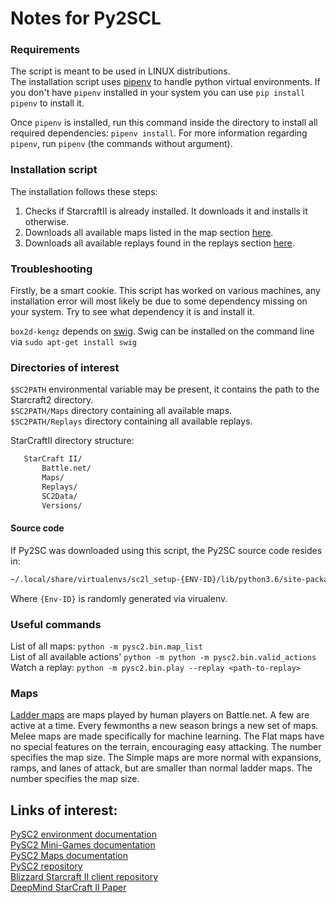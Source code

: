 # Notes for Py2SCL

### Requirements

The script is meant to be used in LINUX distributions.   
The installation script uses [pipenv](https://docs.pipenv.org/ "pipenv tutorial") to handle python virtual environments. If you don't have `pipenv` installed in your system you can use `pip install pipenv` to install it.

Once `pipenv` is installed, run this command inside the directory to install all required dependencies: `pipenv install`. For more information regarding `pipenv`, run `pipenv` (the commands without argument).


### Installation script

The installation follows these steps:  
1. Checks if StarcraftII is already installed. It downloads it and installs it otherwise.   
2. Downloads all available maps listed in the map section [here](https://github.com/Blizzard/s2client-proto "StarcraftII client protocol").      
3. Downloads all available replays found in the replays section [here](https://github.com/Blizzard/s2client-proto "StarcraftII client protocol").   

### Troubleshooting 

Firstly, be a smart cookie. This script has worked on various machines, any installation error will most likely be due to some dependency missing on your system. Try to see what dependency it is and install it.

`box2d-kengz` depends on [swig](www.swig.org). Swig can be installed on the command line via `sudo apt-get install swig`



### Directories of interest
`$SC2PATH` environmental variable may be present, it contains the path to the Starcraft2 directory.  
`$SC2PATH/Maps` directory containing all available maps.  
`$SC2PATH/Replays` directory containing all available replays.  

 StarCraftII directory structure:  
 ```bash
    StarCraft II/
        Battle.net/
        Maps/
        Replays/
        SC2Data/
        Versions/
 ```


#### Source code
If Py2SC was downloaded using this script, the Py2SC source code resides in: 

```bash
~/.local/share/virtualenvs/sc2l_setup-{ENV-ID}/lib/python3.6/site-packages/pysc2/env/
```
Where `{Env-ID}` is randomly generated via virualenv.

### Useful commands
List of all maps: `python -m pysc2.bin.map_list`  
List of all available actions' `python -m python -m pysc2.bin.valid_actions`  
Watch a replay: `python -m pysc2.bin.play --replay <path-to-replay>`  


### Maps
[Ladder maps](http://wiki.teamliquid.net/starcraft2/Maps/Ladder_Maps/Legacy_of_the_Void "Ladder Maps in Legacy of The Void") are maps played by human players on Battle.net. A few are active at a time. Every fewmonths a new season brings a new set of maps.  
Melee maps are made specifically for machine learning. The Flat maps have no special features on the terrain, encouraging easy attacking. The number specifies the map size.
The Simple maps are more normal with expansions, ramps, and lanes of attack, but are smaller than normal ladder maps. The number specifies the map size.


## Links of interest:
[PySC2 environment documentation](https://github.com/deepmind/pysc2/blob/master/docs/environment.md "pysc2 environment official documentation")  
[PySC2 Mini-Games documentation](https://github.com/deepmind/pysc2/blob/master/docs/mini_games.md "pysc2 environment official documentation")   
[PySC2 Maps documentation](https://github.com/deepmind/pysc2/blob/master/docs/maps.md "Maps documentation")   
[PySC2 repository](https://github.com/deepmind/pysc2 "PySC2 official repository")   
[Blizzard Starcraft II client repository](https://github.com/Blizzard/s2client-proto "Blizzard StarcraftII client repository")  
[DeepMind StarCraft II Paper](https://deepmind.com/documents/110/sc2le.pdf "PDF version of StarCraft II paper")  
